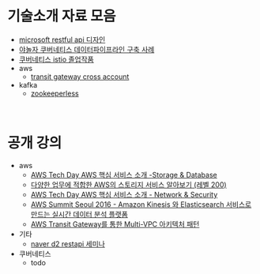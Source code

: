 # 기술소개 자료 모음
* [microsoft restful api 디자인](https://docs.microsoft.com/ko-kr/azure/architecture/best-practices/api-design)
* [야놀자 쿠버네티스 데이터파이프라인 구축 사례](https://speakerdeck.com/1ambda/machine-learning-on-kubernetes?slide=13)
* [쿠버네티스 istio 졸업작품](https://youtu.be/TDG2syZHrpI)
* aws
  * [transit gateway cross account](https://whchoi98.gitbook.io/aws-hybrid/3.-multiaccount/3.2.ram-multiaccount-tgw)
* kafka
  * [zookeeperless](https://learnk8s.io/kafka-ha-kubernetes)

<br>

# 공개 강의
* aws
  * [AWS Tech Day AWS 핵심 서비스 소개 -Storage & Database](https://youtu.be/LoEeQe2jXYM)
  * [다양한 업무에 적합한 AWS의 스토리지 서비스 알아보기 (레벨 200) ](https://youtu.be/frZzYF0zvR0)
  * [AWS Tech Day AWS 핵심 서비스 소개 - Network & Security](https://youtu.be/7HvdFkVDCHQ)
  * [AWS Summit Seoul 2016 - Amazon Kinesis 와 Elasticsearch 서비스로 만드는 실시간 데이터 분석 플랫폼](https://youtu.be/SHVWcAW4RQ8)
  * [AWS Transit Gateway를 통한 Multi-VPC 아키텍처 패턴](https://youtu.be/vEFh0BQ3iOk)
* 기타
  * [naver d2 restapi 세미나](https://youtu.be/RP_f5dMoHFc)
* 쿠버네티스
  * todo